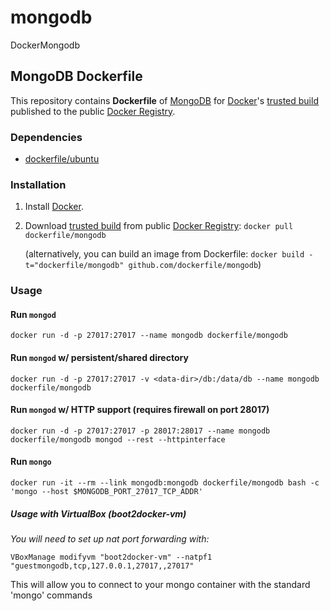 mongodb
=======

DockerMongodb
## MongoDB Dockerfile


This repository contains **Dockerfile** of [MongoDB](http://www.mongodb.org/) for [Docker](https://www.docker.io/)'s [trusted build](https://index.docker.io/u/dockerfile/mongodb/) published to the public [Docker Registry](https://index.docker.io/).


### Dependencies

* [dockerfile/ubuntu](http://dockerfile.github.io/#/ubuntu)


### Installation

1. Install [Docker](https://www.docker.io/).

2. Download [trusted build](https://index.docker.io/u/dockerfile/mongodb/) from public [Docker Registry](https://index.docker.io/): `docker pull dockerfile/mongodb`

   (alternatively, you can build an image from Dockerfile: `docker build -t="dockerfile/mongodb" github.com/dockerfile/mongodb`)


### Usage

#### Run `mongod`

    docker run -d -p 27017:27017 --name mongodb dockerfile/mongodb

#### Run `mongod` w/ persistent/shared directory

    docker run -d -p 27017:27017 -v <data-dir>/db:/data/db --name mongodb dockerfile/mongodb

#### Run `mongod` w/ HTTP support (requires firewall on port 28017)

    docker run -d -p 27017:27017 -p 28017:28017 --name mongodb dockerfile/mongodb mongod --rest --httpinterface

#### Run `mongo`
    
    docker run -it --rm --link mongodb:mongodb dockerfile/mongodb bash -c 'mongo --host $MONGODB_PORT_27017_TCP_ADDR'

##### Usage with VirtualBox (boot2docker-vm)

_You will need to set up nat port forwarding with:_  

    VBoxManage modifyvm "boot2docker-vm" --natpf1 "guestmongodb,tcp,127.0.0.1,27017,,27017"  
    
This will allow you to connect to your mongo container with the standard 'mongo' commands  
